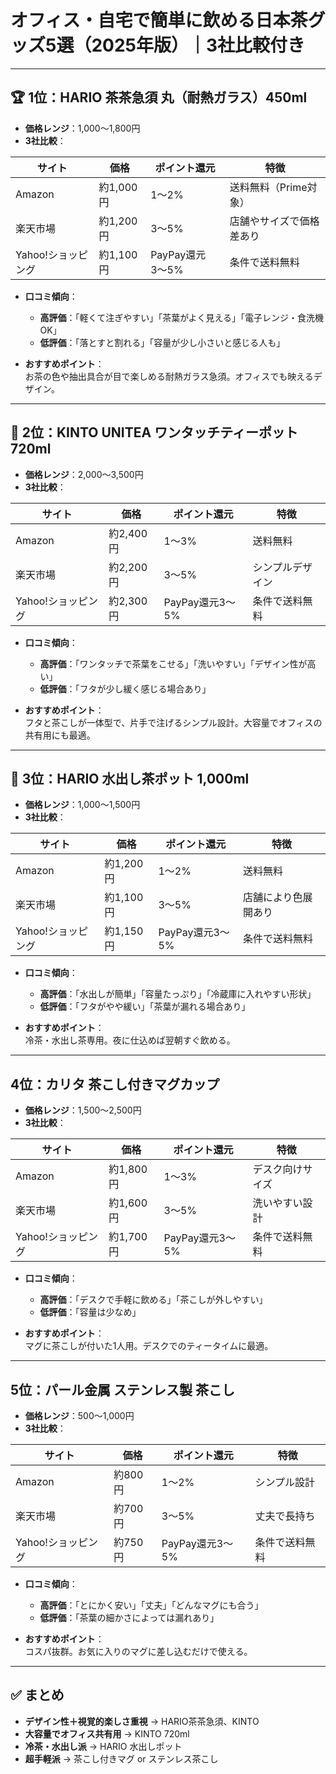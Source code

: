 # オフィス・自宅で簡単に飲める日本茶グッズ5選（2025年版）｜3社比較付き

---

## 🏆 1位：HARIO 茶茶急須 丸（耐熱ガラス）450ml

- **価格レンジ**：1,000〜1,800円  
- **3社比較**：

| サイト | 価格 | ポイント還元 | 特徴 |
|--------|------|--------------|------|
| Amazon | 約1,000円 | 1〜2% | 送料無料（Prime対象） |
| 楽天市場 | 約1,200円 | 3〜5% | 店舗やサイズで価格差あり |
| Yahoo!ショッピング | 約1,100円 | PayPay還元3〜5% | 条件で送料無料 |

- **口コミ傾向**：
  - **高評価**：「軽くて注ぎやすい」「茶葉がよく見える」「電子レンジ・食洗機OK」  
  - **低評価**：「落とすと割れる」「容量が少し小さいと感じる人も」

- **おすすめポイント**：  
  お茶の色や抽出具合が目で楽しめる耐熱ガラス急須。オフィスでも映えるデザイン。

---

## 🥈 2位：KINTO UNITEA ワンタッチティーポット 720ml

- **価格レンジ**：2,000〜3,500円  
- **3社比較**：

| サイト | 価格 | ポイント還元 | 特徴 |
|--------|------|--------------|------|
| Amazon | 約2,400円 | 1〜3% | 送料無料 |
| 楽天市場 | 約2,200円 | 3〜5% | シンプルデザイン |
| Yahoo!ショッピング | 約2,300円 | PayPay還元3〜5% | 条件で送料無料 |

- **口コミ傾向**：
  - **高評価**：「ワンタッチで茶葉をこせる」「洗いやすい」「デザイン性が高い」  
  - **低評価**：「フタが少し緩く感じる場合あり」

- **おすすめポイント**：  
  フタと茶こしが一体型で、片手で注げるシンプル設計。大容量でオフィスの共有用にも最適。

---

## 🥉 3位：HARIO 水出し茶ポット 1,000ml

- **価格レンジ**：1,000〜1,500円  
- **3社比較**：

| サイト | 価格 | ポイント還元 | 特徴 |
|--------|------|--------------|------|
| Amazon | 約1,200円 | 1〜2% | 送料無料 |
| 楽天市場 | 約1,100円 | 3〜5% | 店舗により色展開あり |
| Yahoo!ショッピング | 約1,150円 | PayPay還元3〜5% | 条件で送料無料 |

- **口コミ傾向**：
  - **高評価**：「水出しが簡単」「容量たっぷり」「冷蔵庫に入れやすい形状」  
  - **低評価**：「フタがやや緩い」「茶葉が漏れる場合あり」

- **おすすめポイント**：  
  冷茶・水出し茶専用。夜に仕込めば翌朝すぐ飲める。

---

## 4位：カリタ 茶こし付きマグカップ

- **価格レンジ**：1,500〜2,500円  
- **3社比較**：

| サイト | 価格 | ポイント還元 | 特徴 |
|--------|------|--------------|------|
| Amazon | 約1,800円 | 1〜3% | デスク向けサイズ |
| 楽天市場 | 約1,600円 | 3〜5% | 洗いやすい設計 |
| Yahoo!ショッピング | 約1,700円 | PayPay還元3〜5% | 条件で送料無料 |

- **口コミ傾向**：
  - **高評価**：「デスクで手軽に飲める」「茶こしが外しやすい」  
  - **低評価**：「容量は少なめ」

- **おすすめポイント**：  
  マグに茶こしが付いた1人用。デスクでのティータイムに最適。

---

## 5位：パール金属 ステンレス製 茶こし

- **価格レンジ**：500〜1,000円  
- **3社比較**：

| サイト | 価格 | ポイント還元 | 特徴 |
|--------|------|--------------|------|
| Amazon | 約800円 | 1〜2% | シンプル設計 |
| 楽天市場 | 約700円 | 3〜5% | 丈夫で長持ち |
| Yahoo!ショッピング | 約750円 | PayPay還元3〜5% | 条件で送料無料 |

- **口コミ傾向**：
  - **高評価**：「とにかく安い」「丈夫」「どんなマグにも合う」  
  - **低評価**：「茶葉の細かさによっては漏れあり」

- **おすすめポイント**：  
  コスパ抜群。お気に入りのマグに差し込むだけで使える。

---

## ✅ まとめ
- **デザイン性＋視覚的楽しさ重視** → HARIO茶茶急須、KINTO  
- **大容量でオフィス共有用** → KINTO 720ml  
- **冷茶・水出し派** → HARIO 水出しポット  
- **超手軽派** → 茶こし付きマグ or ステンレス茶こし  
